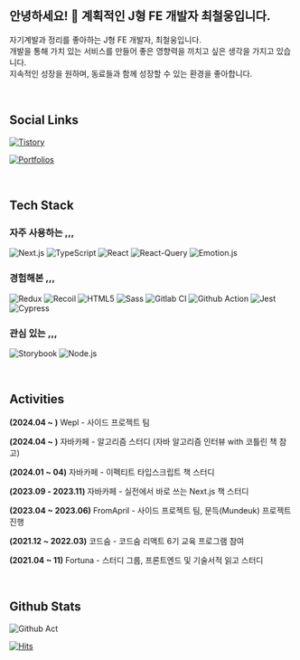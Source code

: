 ## 안녕하세요! 👋  계획적인 J형 FE 개발자 최철웅입니다.
자기계발과 정리를 좋아하는 J형 FE 개발자, 최철웅입니다. <br />
개발을 통해 가치 있는 서비스를 만들어 좋은 영향력을 끼치고 싶은 생각을 가지고 있습니다. <br />
지속적인 성장을 원하며, 동료들과 함께 성장할 수 있는 환경을 좋아합니다.

<br/>

## Social Links

[![Tistory](https://img.shields.io/badge/-Blog-ff8b64?style=for-the-badge&logo=tistory)](https://cheolsker.tistory.com)

[![Portfolios](https://img.shields.io/badge/-Portfolios-db0000?style=for-the-badge&logo=notion)](https://www.notion.so/cheolsker/Portfolios-26e4b32ca20b49028c4d2ba13860420c)

<br/>

## Tech Stack
### 자주 사용하는 ,,,
![Next.js](https://img.shields.io/badge/-Nextjs-000000?style=for-the-badge&logo=next.js)
![TypeScript](https://img.shields.io/badge/-TypeScript-007ACC?style=for-the-badge&logo=typescript&logoColor=white)
![React](https://img.shields.io/badge/-React-222222?style=for-the-badge&logo=react)
![React-Query](https://img.shields.io/badge/-react_query-142111?style=for-the-badge&logo=react-query)
![Emotion.js](https://img.shields.io/badge/-Emotion.js-f8c7da?style=for-the-badge&logo=emotion.js)

### 경험해본 ,,,
![Redux](https://img.shields.io/badge/-redux-000000?style=for-the-badge&logo=redux)
![Recoil](https://img.shields.io/badge/-recoil-000000?style=for-the-badge&logo=recoil)
![HTML5](https://img.shields.io/badge/-HTML5-F05032?style=for-the-badge&logo=html5&logoColor=ffffff)
![Sass](https://img.shields.io/badge/-Sass-f8c7da?style=for-the-badge&logo=sass)
![Gitlab CI](https://img.shields.io/badge/-gitlab_ci-ff8b64?style=for-the-badge&logo=gitlab)
![Github Action](https://img.shields.io/badge/-github_action-db0000?style=for-the-badge&logo=github)
![Jest](https://img.shields.io/badge/-jest-65d786?style=for-the-badge&logo=jest)
![Cypress](https://img.shields.io/badge/-cypress-007ACC?style=for-the-badge&logo=cypress)


### 관심 있는 ,,,
![Storybook](https://img.shields.io/badge/-storybook-f8c7da?style=for-the-badge&logo=storybook)
![Node.js](https://img.shields.io/badge/-node.js-65d786?style=for-the-badge&logo=node)

<br/>

## Activities

**(2024.04 ~ )** Wepl - 사이드 프로젝트 팀 

**(2024.04 ~ )** 자바카페 - 알고리즘 스터디 (자바 알고리즘 인터뷰 with 코틀린 책 참고)  

**(2024.01 ~ 04)** 자바카페 - 이펙티트 타입스크립트 책 스터디  

**(2023.09 - 2023.11)** 자바카페 - 실전에서 바로 쓰는 Next.js 책 스터디

**(2023.04 ~ 2023.06)** FromApril - 사이드 프로젝트 팀, 문득(Mundeuk) 프로젝트 진행

**(2021.12 ~ 2022.03)** 코드숨 - 코드숨 리액트 6기 교육 프로그램 참여 

**(2021.04 ~ 11)** Fortuna - 스터디 그룹, 프론트엔드 및 기술서적 읽고 스터디  


<br/>

## Github Stats
![Github Act](https://github-readme-stats.vercel.app/api?username=CheolWoongChoi&show_icons=true&theme=github_dark)


[![Hits](https://hits.seeyoufarm.com/api/count/incr/badge.svg?url=https%3A%2F%2Fgithub.com%2FCheolWoongChoi&count_bg=%2379C83D&title_bg=%23969090&icon=&icon_color=%23E7E7E7&title=hits&edge_flat=false)](https://hits.seeyoufarm.com)
